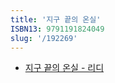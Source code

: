 ```yaml
---
title: '지구 끝의 온실'
ISBN13: 9791191824049
slug: '/192269'
---
```


- [지구 끝의 온실 - 리디](https://ridibooks.com/books/4699000001)
